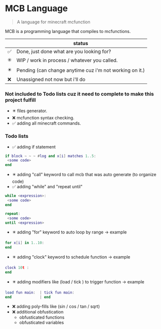 # MCB Language
> A language for minecraft mcfunction

MCB is a programming language that compiles to mcfunctions. 

|     | status                                                  |
| --- | ------------------------------------------------------- |
| ✅   | Done, just done what are you looking for?               |
| ✳️   | WIP / work in process / whatever you called.            |
| ✴️   | Pending (can change anytime cuz i'm not working on it.) |
| ❌   | Unassigned not now but i'll do                          |

### Not included to Todo lists cuz it need to complete to make this project fulfill
* ✴️ files generator.
* ❌ mcfunction syntax checking.
* ✅ adding all minecraft commands.

### Todo lists
* ✅ adding if statement
```lua
if block ~ ~ ~ #log and x[i] matches 1..5:
 <some code>
end
```
* ✴️ adding "call" keyword to call mcb that was auto generate (to organize code)
* ✅ adding "while" and "repeat until"

```lua
while <expression>:
 <some code>
end

repeat:
 <some code>
until <expression>
```

* ✴️ adding "for" keyword to auto loop by range -> example
```lua
for x[i] in 1..10:
end
```
* ✴️ adding "clock" keyword to schedule function -> example
```lua
clock 10t :
end
```
* ✴️ adding modifiers like (load / tick ) to trigger function -> example
```lua
load fun main:  | tick fun main:
end             | end
```
* ❌ adding poly-fills like (sin / cos / tan / sqrt)
* ❌ additional obfustication
   - obfusticated functions
   - obfusticated variables